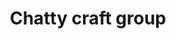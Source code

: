 ---
layout: activity
title: Chatty craft group
description: Crafty, chatty, sociable, fun!
times:
  - Thursday 10.30am - 12.30pm
cost: 50p
location: St George’s Church
suitabilities:
  - Have mobility issues
signup: false
additional_info: You will need to provide your own materials
---